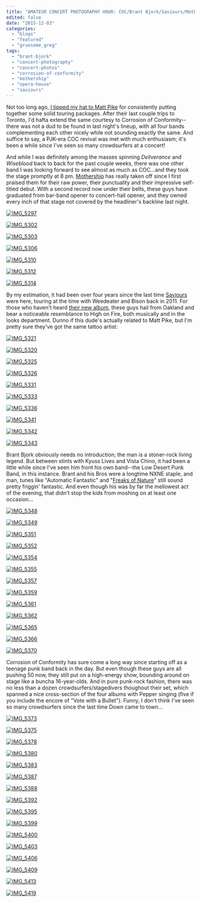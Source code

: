 ```yaml
---
title: "AMATEUR CONCERT PHOTOGRAPHY HOUR: COC/Brant Bjork/Saviours/Mothership @ Opera House, December 1, 2015"
edited: false
date: "2015-12-03"
categories:
  - "blogs"
  - "featured"
  - "gruesome_greg"
tags:
  - "brant-bjork"
  - "concert-photography"
  - "concert-photos"
  - "corrosion-of-conformity"
  - "mothership"
  - "opera-house"
  - "saviours"
---
```


Not too long ago, [I tipped my hat to Matt Pike](https://hellbound.ca/2015/08/amateur-concert-photography-hour-high-on-firepallbearerlucifer-opera-house-august-13-2015/) for consistently putting together some solid touring packages. After their last couple trips to Toronto, I'd hafta extend the same courtesy to Corrosion of Conformity--there was not a dud to be found in last night's lineup, with all four bands complementing each other nicely while not sounding exactly the same. And suffice to say, a PJK-era COC revival was met with much enthusiasm; it's been a while since I've seen so many crowdsurfers at a concert!

And while I was definitely among the masses spinning _Deliverance_ and _Wiseblood_ back to back for the past couple weeks, there was one other band I was looking forward to see almost as much as COC...and they took the stage promptly at 8 pm. [Mothership](http://mothershipusa.com/) has really taken off since I first praised them for their raw power, their punctuality and their impressive self-titled debut. With a second record now under their belts, these guys have graduated from bar-band opener to concert-hall opener, and they owned every inch of that stage not covered by the headliner's backline last night.

[![IMG_5297](https://hellbound.ca/wp-content/uploads/2015/12/IMG_5297.jpg)](https://hellbound.ca/wp-content/uploads/2015/12/IMG_5297.jpg)

[![IMG_5302](https://hellbound.ca/wp-content/uploads/2015/12/IMG_5302-1024x768.jpg)](https://hellbound.ca/wp-content/uploads/2015/12/IMG_5302.jpg)

[![IMG_5303](https://hellbound.ca/wp-content/uploads/2015/12/IMG_5303-1024x768.jpg)](https://hellbound.ca/wp-content/uploads/2015/12/IMG_5303.jpg)

[![IMG_5306](https://hellbound.ca/wp-content/uploads/2015/12/IMG_5306.jpg)](https://hellbound.ca/wp-content/uploads/2015/12/IMG_5306.jpg)

[![IMG_5310](https://hellbound.ca/wp-content/uploads/2015/12/IMG_5310-1024x768.jpg)](https://hellbound.ca/wp-content/uploads/2015/12/IMG_5310.jpg)

[![IMG_5312](https://hellbound.ca/wp-content/uploads/2015/12/IMG_5312.jpg)](https://hellbound.ca/wp-content/uploads/2015/12/IMG_5312.jpg)

[![IMG_5314](https://hellbound.ca/wp-content/uploads/2015/12/IMG_5314-1024x768.jpg)](https://hellbound.ca/wp-content/uploads/2015/12/IMG_5314.jpg)

By my estimation, it had been over four years since the last time [Saviours](http://killforsaviours.blogspot.ca/) were here, touring at the time with Weedeater and Bison back in 2011. For those who haven't heard [their new album](https://hellbound.ca/2015/11/saviours-palace-of-vision/), these guys hail from Oakland and bear a noticeable resemblance to High on Fire, both musically and in the looks department. Dunno if this dude's actually related to Matt Pike, but I'm pretty sure they've got the same tattoo artist:

[![IMG_5321](https://hellbound.ca/wp-content/uploads/2015/12/IMG_5321-1024x768.jpg)](https://hellbound.ca/wp-content/uploads/2015/12/IMG_5321.jpg)

[![IMG_5320](https://hellbound.ca/wp-content/uploads/2015/12/IMG_5320-1024x768.jpg)](https://hellbound.ca/wp-content/uploads/2015/12/IMG_5320.jpg)

[![IMG_5325](https://hellbound.ca/wp-content/uploads/2015/12/IMG_5325.jpg)](https://hellbound.ca/wp-content/uploads/2015/12/IMG_5325.jpg)

[![IMG_5326](https://hellbound.ca/wp-content/uploads/2015/12/IMG_5326.jpg)](https://hellbound.ca/wp-content/uploads/2015/12/IMG_5326.jpg)

[![IMG_5331](https://hellbound.ca/wp-content/uploads/2015/12/IMG_5331.jpg)](https://hellbound.ca/wp-content/uploads/2015/12/IMG_5331.jpg)

[![IMG_5333](https://hellbound.ca/wp-content/uploads/2015/12/IMG_5333.jpg)](https://hellbound.ca/wp-content/uploads/2015/12/IMG_5333.jpg)

[![IMG_5336](https://hellbound.ca/wp-content/uploads/2015/12/IMG_5336.jpg)](https://hellbound.ca/wp-content/uploads/2015/12/IMG_5336.jpg)

[![IMG_5341](https://hellbound.ca/wp-content/uploads/2015/12/IMG_5341.jpg)](https://hellbound.ca/wp-content/uploads/2015/12/IMG_5341.jpg)

[![IMG_5342](https://hellbound.ca/wp-content/uploads/2015/12/IMG_5342.jpg)](https://hellbound.ca/wp-content/uploads/2015/12/IMG_5342.jpg)

[![IMG_5343](https://hellbound.ca/wp-content/uploads/2015/12/IMG_5343.jpg)](https://hellbound.ca/wp-content/uploads/2015/12/IMG_5343.jpg)

Brant Bjork obviously needs no introduction; the man is a stoner-rock living legend. But between stints with Kyuss Lives and Vista Chino, it had been a little while since I've seen him front his own band--the Low Desert Punk Band, in this instance. Brant and his Bros were a longtime NXNE staple, and man, tunes like "Automatic Fantastic" and "[Freaks of Nature](https://www.youtube.com/watch?v=fKXqwBMvfiA)" still sound pretty friggin' fantastic. And even though his was by far the mellowest act of the evening, that didn't stop the kids from moshing on at least one occasion...

[![IMG_5348](https://hellbound.ca/wp-content/uploads/2015/12/IMG_5348-1024x768.jpg)](https://hellbound.ca/wp-content/uploads/2015/12/IMG_5348.jpg)

[![IMG_5349](https://hellbound.ca/wp-content/uploads/2015/12/IMG_5349-1024x768.jpg)](https://hellbound.ca/wp-content/uploads/2015/12/IMG_5349.jpg)

[![IMG_5351](https://hellbound.ca/wp-content/uploads/2015/12/IMG_5351.jpg)](https://hellbound.ca/wp-content/uploads/2015/12/IMG_5351.jpg)

[![IMG_5352](https://hellbound.ca/wp-content/uploads/2015/12/IMG_5352.jpg)](https://hellbound.ca/wp-content/uploads/2015/12/IMG_5352.jpg)

[![IMG_5354](https://hellbound.ca/wp-content/uploads/2015/12/IMG_5354.jpg)](https://hellbound.ca/wp-content/uploads/2015/12/IMG_5354.jpg)

[![IMG_5355](https://hellbound.ca/wp-content/uploads/2015/12/IMG_5355.jpg)](https://hellbound.ca/wp-content/uploads/2015/12/IMG_5355.jpg)

[![IMG_5357](https://hellbound.ca/wp-content/uploads/2015/12/IMG_5357.jpg)](https://hellbound.ca/wp-content/uploads/2015/12/IMG_5357.jpg)

[![IMG_5359](https://hellbound.ca/wp-content/uploads/2015/12/IMG_5359.jpg)](https://hellbound.ca/wp-content/uploads/2015/12/IMG_5359.jpg)

[![IMG_5361](https://hellbound.ca/wp-content/uploads/2015/12/IMG_5361.jpg)](https://hellbound.ca/wp-content/uploads/2015/12/IMG_5361.jpg)

[![IMG_5362](https://hellbound.ca/wp-content/uploads/2015/12/IMG_5362.jpg)](https://hellbound.ca/wp-content/uploads/2015/12/IMG_5362.jpg)

[![IMG_5365](https://hellbound.ca/wp-content/uploads/2015/12/IMG_5365.jpg)](https://hellbound.ca/wp-content/uploads/2015/12/IMG_5365.jpg)

[![IMG_5366](https://hellbound.ca/wp-content/uploads/2015/12/IMG_5366.jpg)](https://hellbound.ca/wp-content/uploads/2015/12/IMG_5366.jpg)

[![IMG_5370](https://hellbound.ca/wp-content/uploads/2015/12/IMG_5370-1024x768.jpg)](https://hellbound.ca/wp-content/uploads/2015/12/IMG_5370.jpg)

Corrosion of Conformity has sure come a long way since starting off as a teenage punk band back in the day. But even though these guys are all pushing 50 now, they still put on a high-energy show, bounding around on stage like a buncha 16-year-olds. And in pure punk-rock fashion, there was no less than a dozen crowdsurfers/stagedivers thoughout their set, which spanned a nice cross-section of the four albums with Pepper singing (five if you include the encore of "Vote with a Bullet"). Funny, I don't think I've seen so many crowdsurfers since the last time Down came to town...

[![IMG_5373](https://hellbound.ca/wp-content/uploads/2015/12/IMG_5373-1024x768.jpg)](https://hellbound.ca/wp-content/uploads/2015/12/IMG_5373.jpg)

[![IMG_5375](https://hellbound.ca/wp-content/uploads/2015/12/IMG_5375-1024x768.jpg)](https://hellbound.ca/wp-content/uploads/2015/12/IMG_5375.jpg)

[![IMG_5378](https://hellbound.ca/wp-content/uploads/2015/12/IMG_5378-1024x768.jpg)](https://hellbound.ca/wp-content/uploads/2015/12/IMG_5378.jpg)

[![IMG_5380](https://hellbound.ca/wp-content/uploads/2015/12/IMG_5380-1024x768.jpg)](https://hellbound.ca/wp-content/uploads/2015/12/IMG_5380.jpg)

[![IMG_5383](https://hellbound.ca/wp-content/uploads/2015/12/IMG_5383-1024x768.jpg)](https://hellbound.ca/wp-content/uploads/2015/12/IMG_5383.jpg)

[![IMG_5387](https://hellbound.ca/wp-content/uploads/2015/12/IMG_5387.jpg)](https://hellbound.ca/wp-content/uploads/2015/12/IMG_5387.jpg)

[![IMG_5388](https://hellbound.ca/wp-content/uploads/2015/12/IMG_5388.jpg)](https://hellbound.ca/wp-content/uploads/2015/12/IMG_5388.jpg)

[![IMG_5392](https://hellbound.ca/wp-content/uploads/2015/12/IMG_5392.jpg)](https://hellbound.ca/wp-content/uploads/2015/12/IMG_5392.jpg)

[![IMG_5395](https://hellbound.ca/wp-content/uploads/2015/12/IMG_5395.jpg)](https://hellbound.ca/wp-content/uploads/2015/12/IMG_5395.jpg)

[![IMG_5399](https://hellbound.ca/wp-content/uploads/2015/12/IMG_5399.jpg)](https://hellbound.ca/wp-content/uploads/2015/12/IMG_5399.jpg)

[![IMG_5400](https://hellbound.ca/wp-content/uploads/2015/12/IMG_5400.jpg)](https://hellbound.ca/wp-content/uploads/2015/12/IMG_5400.jpg)

[![IMG_5403](https://hellbound.ca/wp-content/uploads/2015/12/IMG_5403.jpg)](https://hellbound.ca/wp-content/uploads/2015/12/IMG_5403.jpg)

[![IMG_5406](https://hellbound.ca/wp-content/uploads/2015/12/IMG_5406-1024x768.jpg)](https://hellbound.ca/wp-content/uploads/2015/12/IMG_5406.jpg)

[![IMG_5409](https://hellbound.ca/wp-content/uploads/2015/12/IMG_5409.jpg)](https://hellbound.ca/wp-content/uploads/2015/12/IMG_5409.jpg)

[![IMG_5413](https://hellbound.ca/wp-content/uploads/2015/12/IMG_5413.jpg)](https://hellbound.ca/wp-content/uploads/2015/12/IMG_5413.jpg)

[![IMG_5419](https://hellbound.ca/wp-content/uploads/2015/12/IMG_5419.jpg)](https://hellbound.ca/wp-content/uploads/2015/12/IMG_5419.jpg)
